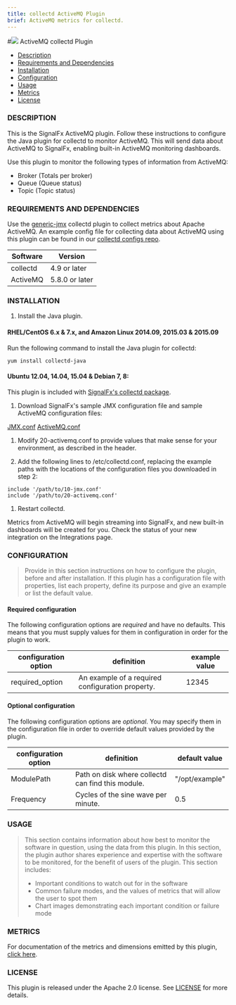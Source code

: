 ```yaml
---
title: collectd ActiveMQ Plugin
brief: ActiveMQ metrics for collectd.
---
```


#![](https://github.com/signalfx/Integrations/blob/master/collectd-activemq/img/integrations_activemq.png) ActiveMQ collectd Plugin   

- [Description](#description)
- [Requirements and Dependencies](#requirements-and-dependencies)
- [Installation](#installation)
- [Configuration](#configuration)
- [Usage](#usage)
- [Metrics](#metrics)
- [License](#license)

### DESCRIPTION

This is the SignalFx ActiveMQ plugin. Follow these instructions to configure the Java plugin for collectd to monitor ActiveMQ. This will send data about ActiveMQ to SignalFx, enabling built-in ActiveMQ monitoring dashboards.

Use this plugin to monitor the following types of information from ActiveMQ:

* Broker (Totals per broker)
* Queue (Queue status)
* Topic (Topic status)


### REQUIREMENTS AND DEPENDENCIES

Use the [generic-jmx](https://collectd.org/wiki/index.php/Plugin:GenericJMX) collectd plugin to collect metrics about Apache ActiveMQ. An example config file for collecting data about ActiveMQ using this plugin can be found in our [collectd configs repo](https://github.com/signalfx/signalfx-collectd-configs/blob/master/managed_config/20-activemq.conf).

| Software  | Version        |
|-----------|----------------|
| collectd  |  4.9 or later  |
| ActiveMQ  | 5.8.0 or later |


### INSTALLATION

1. Install the Java plugin.

 #### RHEL/CentOS 6.x & 7.x, and Amazon Linux 2014.09, 2015.03 & 2015.09

 Run the following command to install the Java plugin for collectd:

 ```
 yum install collectd-java
 ```

 #### Ubuntu 12.04, 14.04, 15.04 & Debian 7, 8:

 This plugin is included with [SignalFx's collectd package](https://github.com/signalfx/Integrations/tree/master/collectd).

1. Download SignalFx's sample JMX configuration file and sample ActiveMQ configuration files:

 [JMX.conf](https://github.com/signalfx/signalfx-collectd-configs/blob/master/managed_config/10-jmx.conf)
 [ActiveMQ.conf](https://github.com/signalfx/signalfx-collectd-configs/blob/master/managed_config/20-activemq.conf)

1. Modify 20-activemq.conf to provide values that make sense for your environment, as described in the header.

1. Add the following lines to /etc/collectd.conf, replacing the example paths with the locations of the configuration files you downloaded in step 2:

 ```
 include '/path/to/10-jmx.conf'
 include '/path/to/20-activemq.conf'
 ```

1. Restart collectd.

Metrics from ActiveMQ will begin streaming into SignalFx, and new built-in dashboards will be created for you. Check the status of your new integration on the Integrations page.

### CONFIGURATION

>Provide in this section instructions on how to configure the plugin, before and after installation. If this plugin has a configuration file with properties, list each property, define its purpose and give an example or list the default value.

#### Required configuration

The following configuration options are *required* and have no defaults. This means that you must supply values for them in configuration in order for the plugin to work.

| configuration option | definition | example value |
| ---------------------|------------|---------------|
| required_option | An example of a required configuration property. | 12345 |

#### Optional configuration

The following configuration options are *optional*. You may specify them in the configuration file in order to override default values provided by the plugin.

| configuration option | definition | default value |
| ---------------------|------------|---------------|
| ModulePath | Path on disk where collectd can find this module. | "/opt/example" |
| Frequency  | Cycles of the sine wave per minute. | 0.5 |

### USAGE

>This section contains information about how best to monitor the software in question, using the data from this plugin. In this section, the plugin author shares experience and expertise with the software to be monitored, for the benefit of users of the plugin. This section includes:
>
>- Important conditions to watch out for in the software
>- Common failure modes, and the values of metrics that will allow the user to spot them
>- Chart images demonstrating each important condition or failure mode

### METRICS

For documentation of the metrics and dimensions emitted by this plugin, [click here](././docs).

### LICENSE

This plugin is released under the Apache 2.0 license. See [LICENSE](https://github.com/signalfx/activemq-integration/blob/master/LICENSE) for more details.
